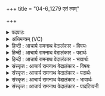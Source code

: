 +++
title = "04-6_1279 एतं त्यम्"

+++
<details><summary>पदपाठः</summary>

ए꣣त꣢म्। त्यम्। ह꣣रि꣡तः꣢। द꣡श꣢꣯। म꣣र्मृज्य꣡न्ते꣢। अ꣣पस्यु꣡वः꣢। या꣡भिः꣢꣯। म꣡दा꣢꣯य। शु꣡म्भ꣢꣯ते। १२७९।
</details>

<details><summary>अधिमन्त्रम् (VC)</summary>

- पवमानः सोमः
- राहूगण आङ्गिरसः
- गायत्री
- षड्जः
</details>

<details><summary>हिन्दी : आचार्य रामनाथ वेदालंकार - विषयः</summary>

अब देह में स्थित जीवात्मा के साधनों का वर्णन करते हैं।
</details>

<details><summary>हिन्दी : आचार्य रामनाथ वेदालंकार - पदार्थः</summary>

पदार्थान्वयभाषाः -  (एतं त्यम्) इस उस देहधारी जीवात्मा को (अपस्युवः) ज्ञान और कर्म के उपार्जन की इच्छुक (दश हरितः) दस इन्द्रियाँ (मर्मृज्यन्ते) अतिशय अलङ्कृत करती हैं, (याभिः) जिन दस इन्द्रियों से वह (मदाय) सुखभोगार्थ (शुम्भते) शोभित होता है ॥६॥
</details>

<details><summary>हिन्दी : आचार्य रामनाथ वेदालंकार - भावार्थः</summary>

भावार्थभाषाः -  यदि शरीर में ज्ञान प्राप्त करनेवाला और कर्म करनेवाला जीवात्मा मन, बुद्धि एवं प्राणों सहित ज्ञानेन्द्रिय और कर्मेन्द्रिय रूप साधनों को न प्राप्त करे तो, कैसे सफल हो सकता है ॥६॥ इस खण्ड में जीवात्मा और परमारत्मा के विषय का वर्णन होने से इस खण्ड की पूर्व खण्ड के साथ सङ्गति है ॥ दशम अध्याय में तृतीय खण्ड समाप्त ॥
</details>

<details><summary>संस्कृत : आचार्य रामनाथ वेदालंकार - विषयः</summary>

अथ देहस्थस्य जीवात्मनः साधनानि वर्णयति।
</details>

<details><summary>संस्कृत : आचार्य रामनाथ वेदालंकार - पदार्थः</summary>

पदार्थान्वयभाषाः -  (एतं त्यम्) अमुं देहधारिणं जीवात्मानम् (अपस्युवः) ज्ञानकर्मोपार्जनकामाः (दश हरितः) दश स्वस्वविषयहारीणि इन्द्रियाणि (मर्मृज्यन्ते) अतिशयेन अलङ्कुर्वन्ति।[मृजू शौचालङ्कारयोः,चुरादिः] (याभिः) यैर्दशभिः इन्द्रियैः सः (मदाय) सुखभोगाय (शुम्भते) शोभते।[शुम्भ शोभार्थे,तुदादिः। आत्मनेपदं छान्दसम्]॥६॥
</details>

<details><summary>संस्कृत : आचार्य रामनाथ वेदालंकार - भावार्थः</summary>

भावार्थभाषाः -  यदि देहे ज्ञाता कर्मकर्ता च जीवात्मा मनोबुद्धिप्राणसहितानि ज्ञानकर्मेन्द्रियरूपाणि साधनानि न प्राप्नुयात् तर्हि कथं सफलो भवेत् ॥६॥ अस्मिन् खण्डे जीवात्मपरमात्मविषयवर्णनादेतत्खण्डस्य पूर्वखण्डेन संगतिरस्ति ॥
</details>

<details><summary>संस्कृत : आचार्य रामनाथ वेदालंकार - पादटिप्पनी</summary>

टिप्पणी:   १. ऋ० ९।३८।३।
</details>